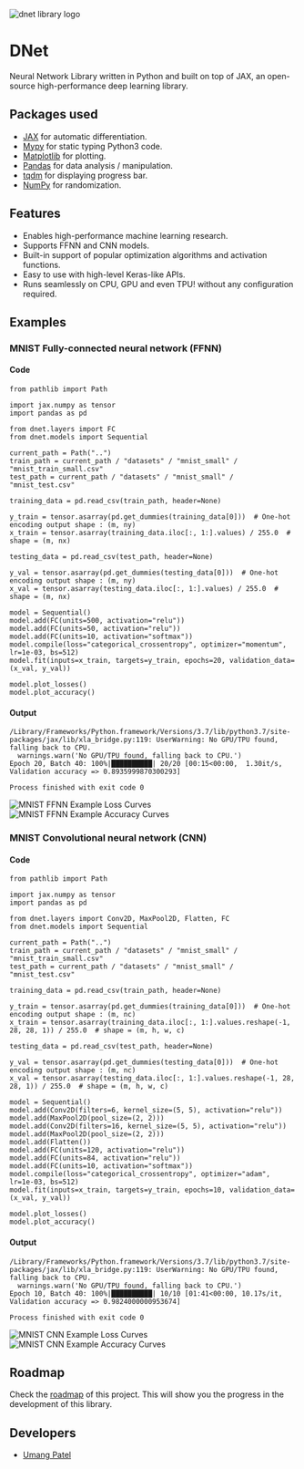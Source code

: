 ![dnet library logo](assets/logo.png "DNet library")
# DNet
Neural Network Library written in Python and built on top of JAX, an open-source high-performance deep learning library.

## Packages used
* [JAX](https://github.com/google/jax) for automatic differentiation.
* [Mypy](https://github.com/python/mypy) for static typing Python3 code.
* [Matplotlib](https://github.com/matplotlib/matplotlib) for plotting.
* [Pandas](https://github.com/pandas-dev/pandas) for data analysis / manipulation.
* [tqdm](https://github.com/tqdm/tqdm) for displaying progress bar.
* [NumPy](https://github.com/numpy/numpy) for randomization.

## Features
* Enables high-performance machine learning research.
* Supports FFNN and CNN models.
* Built-in support of popular optimization algorithms and activation functions.
* Easy to use with high-level Keras-like APIs.
* Runs seamlessly on CPU, GPU and even TPU! without any configuration required.

## Examples

### MNIST Fully-connected neural network (FFNN)

#### Code
```python3
from pathlib import Path

import jax.numpy as tensor
import pandas as pd

from dnet.layers import FC
from dnet.models import Sequential

current_path = Path("..")
train_path = current_path / "datasets" / "mnist_small" / "mnist_train_small.csv"
test_path = current_path / "datasets" / "mnist_small" / "mnist_test.csv"

training_data = pd.read_csv(train_path, header=None)

y_train = tensor.asarray(pd.get_dummies(training_data[0]))  # One-hot encoding output shape : (m, ny)
x_train = tensor.asarray(training_data.iloc[:, 1:].values) / 255.0  # shape = (m, nx)

testing_data = pd.read_csv(test_path, header=None)

y_val = tensor.asarray(pd.get_dummies(testing_data[0]))  # One-hot encoding output shape : (m, ny)
x_val = tensor.asarray(testing_data.iloc[:, 1:].values) / 255.0  # shape = (m, nx)

model = Sequential()
model.add(FC(units=500, activation="relu"))
model.add(FC(units=50, activation="relu"))
model.add(FC(units=10, activation="softmax"))
model.compile(loss="categorical_crossentropy", optimizer="momentum", lr=1e-03, bs=512)
model.fit(inputs=x_train, targets=y_train, epochs=20, validation_data=(x_val, y_val))

model.plot_losses()
model.plot_accuracy()
```

#### Output
```terminal
/Library/Frameworks/Python.framework/Versions/3.7/lib/python3.7/site-packages/jax/lib/xla_bridge.py:119: UserWarning: No GPU/TPU found, falling back to CPU.
  warnings.warn('No GPU/TPU found, falling back to CPU.')
Epoch 20, Batch 40: 100%|██████████| 20/20 [00:15<00:00,  1.30it/s, Validation accuracy => 0.8935999870300293]

Process finished with exit code 0
```

![MNIST FFNN Example Loss Curves](assets/mnist_ffnn_example_loss_curve.png "Loss Curves")
![MNIST FFNN Example Accuracy Curves](assets/mnist_ffnn_example_acc_curve.png "Accuracy Curves")

### MNIST Convolutional neural network (CNN)

#### Code
```python3
from pathlib import Path

import jax.numpy as tensor
import pandas as pd

from dnet.layers import Conv2D, MaxPool2D, Flatten, FC
from dnet.models import Sequential

current_path = Path("..")
train_path = current_path / "datasets" / "mnist_small" / "mnist_train_small.csv"
test_path = current_path / "datasets" / "mnist_small" / "mnist_test.csv"

training_data = pd.read_csv(train_path, header=None)

y_train = tensor.asarray(pd.get_dummies(training_data[0]))  # One-hot encoding output shape : (m, nc)
x_train = tensor.asarray(training_data.iloc[:, 1:].values.reshape(-1, 28, 28, 1)) / 255.0  # shape = (m, h, w, c)

testing_data = pd.read_csv(test_path, header=None)

y_val = tensor.asarray(pd.get_dummies(testing_data[0]))  # One-hot encoding output shape : (m, nc)
x_val = tensor.asarray(testing_data.iloc[:, 1:].values.reshape(-1, 28, 28, 1)) / 255.0  # shape = (m, h, w, c)

model = Sequential()
model.add(Conv2D(filters=6, kernel_size=(5, 5), activation="relu"))
model.add(MaxPool2D(pool_size=(2, 2)))
model.add(Conv2D(filters=16, kernel_size=(5, 5), activation="relu"))
model.add(MaxPool2D(pool_size=(2, 2)))
model.add(Flatten())
model.add(FC(units=120, activation="relu"))
model.add(FC(units=84, activation="relu"))
model.add(FC(units=10, activation="softmax"))
model.compile(loss="categorical_crossentropy", optimizer="adam", lr=1e-03, bs=512)
model.fit(inputs=x_train, targets=y_train, epochs=10, validation_data=(x_val, y_val))

model.plot_losses()
model.plot_accuracy()
```

#### Output
```
/Library/Frameworks/Python.framework/Versions/3.7/lib/python3.7/site-packages/jax/lib/xla_bridge.py:119: UserWarning: No GPU/TPU found, falling back to CPU.
  warnings.warn('No GPU/TPU found, falling back to CPU.')
Epoch 10, Batch 40: 100%|██████████| 10/10 [01:41<00:00, 10.17s/it, Validation accuracy => 0.9824000000953674]

Process finished with exit code 0
```

![MNIST CNN Example Loss Curves](assets/mnist_cnn_example_loss_curve.png "Loss Curves")
![MNIST CNN Example Accuracy Curves](assets/mnist_cnn_example_acc_curve.png "Accuracy Curves")

## Roadmap
Check the [roadmap](https://github.com/umangjpatel/dnet/projects/2) of this project. This will show you the progress in the development of this library.

## Developers
* [Umang Patel](https://github.com/umangjpatel)
